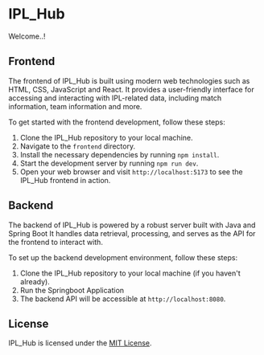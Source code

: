 # IPL_Hub

Welcome..!

## Frontend

The frontend of IPL_Hub is built using modern web technologies such as HTML, CSS, JavaScript and React. It provides a user-friendly interface for accessing and interacting with IPL-related data, including match information, team information and more.

To get started with the frontend development, follow these steps:

1. Clone the IPL_Hub repository to your local machine.
2. Navigate to the `frontend` directory.
3. Install the necessary dependencies by running `npm install`.
4. Start the development server by running `npm run dev`.
5. Open your web browser and visit `http://localhost:5173` to see the IPL_Hub frontend in action.

## Backend

The backend of IPL_Hub is powered by a robust server built with Java and Spring Boot It handles data retrieval, processing, and serves as the API for the frontend to interact with.

To set up the backend development environment, follow these steps:

1. Clone the IPL_Hub repository to your local machine (if you haven't already).
2. Run the Springboot Application
3. The backend API will be accessible at `http://localhost:8080`.

## License

IPL_Hub is licensed under the [MIT License](LICENSE).

